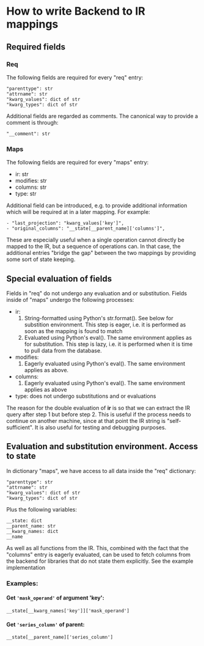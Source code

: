 # How to write Backend to IR mappings

## Required fields

### Req

The following fields are required for every "req" entry:

```
"parenttype": str
"attrname": str
"kwarg_values": dict of str
"kwarg_types": dict of str
```

Additional fields are regarded as comments. The canonical way to provide a comment is through:

```
"__comment": str
```

### Maps

The following fields are required for every "maps" entry:

- ir: str
- modifies: str
- columns: str
- type: str

Additional field can be introduced, e.g. to provide additional information which will be required at in a later mapping. For example:

```
- "last_projection": "kwarg_values['key']",
- "original_columns": "__state[__parent_name]['columns']",
```

These are especially useful when a single operation cannot directly be mapped to the IR, but a sequence of operations can. In that case, the additional entries "bridge the gap" between the two mappings by providing some sort of state keeping.

## Special evaluation of fields

Fields in "req" do not undergo any evaluation and or substitution. Fields inside of "maps" undergo the following processes:

- ir: 
    1. String-formatted using Python's str.format(). See below for substition environment. This step is eager, i.e. it is performed as soon as the mapping is found to match
    2. Evaluated using Python's eval(). The same environment applies as for substitution. This step is lazy, i.e. it is performed when it is time to pull data from the database.
- modifies:
    1. Eagerly evaluated using Python's eval(). The same environment applies as above.
- columns: 
    1. Eagerly evaluated using Python's eval(). The same environment applies as above
- type: does not undergo substitutions and or evaluations

The reason for the double evaluation of __ir__ is so that we can extract the IR query after step 1 but before step 2. This is useful if the process needs to continue on another machine, since at that point the IR string is "self-sufficient". It is also useful for testing and debugging purposes.

## Evaluation and substitution environment. Access to state

In dictionary "maps", we have access to all data inside the "req" dictionary:

```
"parenttype": str
"attrname": str
"kwarg_values": dict of str
"kwarg_types": dict of str
```

Plus the following variables:
```
__state: dict
__parent_name: str
__kwarg_names: dict
__name
```

As well as all functions from the IR. This, combined with the fact that the "columns" entry is eagerly evaluated, can be used to fetch columns from the backend for libraries that do not state them explicitly. See the example implementation


### Examples:

#### Get ```'mask_operand'``` of argument 'key':
```
__state[__kwarg_names['key']]['mask_operand']
```

#### Get ```'series_column'``` of parent:

```
__state[__parent_name]['series_column']
```

